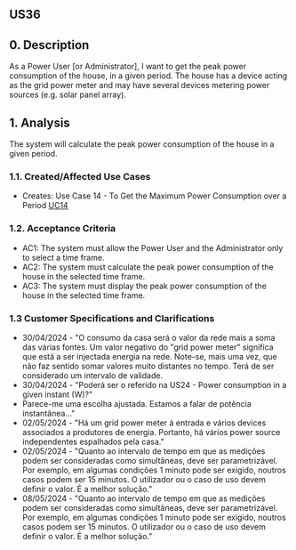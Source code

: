 ## US36

## 0. Description

As a Power User [or Administrator], I want to get the peak power consumption of
the house, in a given period. The house has a device acting as the grid power
meter and may have several devices metering power sources (e.g. solar panel
array).

## 1. Analysis

The system will calculate the peak power consumption of the house in a given period.

### 1.1. Created/Affected Use Cases

* Creates: Use Case 14 - To Get the Maximum Power Consumption over a
  Period [UC14](../../useCases/uc14_toGetMaxPowerConsumptionOverAPeriod/uc14_readme.md)

### 1.2. Acceptance Criteria

* AC1: The system must allow the Power User and the Administrator only to select a time frame.
* AC2: The system must calculate the peak power consumption of the house in the selected time frame.
* AC3: The system must display the peak power consumption of the house in the selected time frame.

### 1.3 Customer Specifications and Clarifications

* 30/04/2024 - "O consumo da casa será o valor da rede mais a soma das várias fontes. Um valor negativo do "grid power
  meter" significa que está a ser injectada energia na rede. Note-se, mais uma vez, que não faz sentido somar valores
  muito distantes no tempo. Terá de ser considerado um intervalo de validade.
* 30/04/2024 - "Poderá ser o referido na US24 - Power consumption in a given instant (W)?"
* Parece-me uma escolha ajustada. Estamos a falar de potência instantânea..."
* 02/05/2024 - "Há um grid power meter à entrada e vários devices associados a produtores de energia. Portanto, há
  vários power source independentes espalhados pela casa."
* 02/05/2024 - "Quanto ao intervalo de tempo em que as medições podem ser consideradas como simultâneas, deve ser
  parametrizável. Por exemplo, em algumas condições 1 minuto pode ser exigido, noutros casos podem ser 15 minutos. O
  utilizador ou o caso de uso devem definir o valor. É a melhor solução."
* 08/05/2024 - "Quanto ao intervalo de tempo em que as medições podem ser consideradas como simultâneas, deve ser
  parametrizável. Por exemplo, em algumas condições 1 minuto pode ser exigido, noutros casos podem ser 15 minutos. O
  utilizador ou o caso de uso devem definir o valor. É a melhor solução."